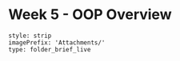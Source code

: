 # Week 5 - OOP Overview
```ccard
style: strip
imagePrefix: 'Attachments/'
type: folder_brief_live
```
